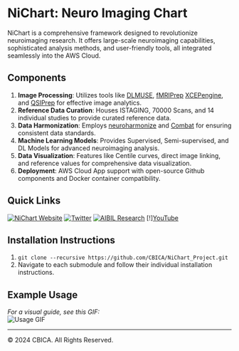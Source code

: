 # NiChart: Neuro Imaging Chart

NiChart is a comprehensive framework designed to revolutionize neuroimaging research. It offers large-scale neuroimaging capabilities, sophisticated analysis methods, and user-friendly tools, all integrated seamlessly into the AWS Cloud.

## Components

1. **Image Processing**: Utilizes tools like [DLMUSE](https://github.com/CBICA/niCHARTPipelines), [fMRIPrep](https://github.com/nipreps/fmriprep) [XCEPengine](https://github.com/PennLINC/xcp_d), and [QSIPrep](https://github.com/PennLINC/qsiprep) for effective image analytics.
2. **Reference Data Curation**: Houses ISTAGING, 70000 Scans, and 14 individual studies to provide curated reference data.
3. **Data Harmonization**: Employs [neuroharmonize](https://github.com/rpomponio/neuroHarmonize) and [Combat](https://github.com/Zheng206/ComBatFam_Pipeline) for ensuring consistent data standards.
4. **Machine Learning Models**: Provides Supervised, Semi-supervised, and DL Models for advanced neuroimaging analysis.
5. **Data Visualization**: Features like Centile curves, direct image linking, and reference values for comprehensive data visualization.
6. **Deployment**: AWS Cloud App support with open-source Github components and Docker container compatibility.

## Quick Links

[![NiChart Website](https://img.shields.io/badge/-Website-blue?style=for-the-badge&logo=world&logoColor=white)](https://neuroimagingchart.com/)
[![Twitter](https://img.shields.io/badge/-Twitter-blue?style=for-the-badge&logo=twitter&logoColor=white)](https://x.com/NiChart_AIBIL)
[![AIBIL Research](https://img.shields.io/badge/-Papers-blue?style=for-the-badge&logo=google-scholar&logoColor=white)](https://aibil.med.upenn.edu/research/)
[!][YouTube](https://www.youtube.com/@NiChart-UPenn)

## Installation Instructions

1. `git clone --recursive https://github.com/CBICA/NiChart_Project.git`
2. Navigate to each submodule and follow their individual installation instructions.

## Example Usage

*For a visual guide, see this GIF:*  
![Usage GIF](https://imgur.com/a/qGT7Ey4)

---

© 2024 CBICA. All Rights Reserved.
